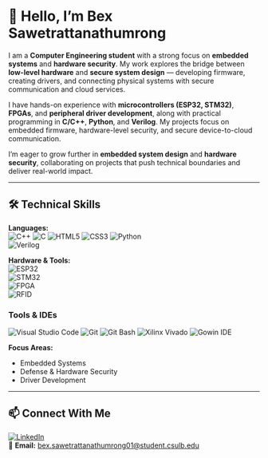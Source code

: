 # 👋 Hello, I’m **Bex Sawetrattanathumrong**  

I am a **Computer Engineering student** with a strong focus on **embedded systems** and **hardware security**. My work explores the bridge between **low-level hardware** and **secure system design** — developing firmware, creating drivers, and connecting physical systems with secure communication and cloud services.  

I have hands-on experience with **microcontrollers (ESP32, STM32)**, **FPGAs**, and **peripheral driver development**, along with practical programming in **C/C++**, **Python**, and **Verilog**. My projects focus on embedded firmware, hardware-level security, and secure device-to-cloud communication.  

I’m eager to grow further in **embedded system design** and **hardware security**, collaborating on projects that push technical boundaries and deliver real-world impact.  

---

## 🛠️ Technical Skills  

**Languages:**  
![C++](https://img.shields.io/badge/C++-00599C?style=for-the-badge&logo=cplusplus&logoColor=white) 
![C](https://img.shields.io/badge/C-00599C?style=for-the-badge&logo=c&logoColor=white)
![HTML5](https://img.shields.io/badge/HTML5-E34F26?style=for-the-badge&logo=html5&logoColor=white)
![CSS3](https://img.shields.io/badge/CSS3-1572B6?style=for-the-badge&logo=css3&logoColor=white)
![Python](https://img.shields.io/badge/Python-3776AB?style=for-the-badge&logo=python&logoColor=white)  
![Verilog](https://img.shields.io/badge/Verilog-FF6600?style=for-the-badge&logo=verilog&logoColor=white)

**Hardware & Tools:**  
![ESP32](https://img.shields.io/badge/ESP32-000000?style=for-the-badge&logo=espressif&logoColor=white)  
![STM32](https://img.shields.io/badge/STM32-03234B?style=for-the-badge&logo=stmicroelectronics&logoColor=white)  
![FPGA](https://img.shields.io/badge/FPGA-FFB500?style=for-the-badge&logo=xilinx&logoColor=black)  
![RFID](https://img.shields.io/badge/RFID-008000?style=for-the-badge)  

### Tools & IDEs
![Visual Studio Code](https://img.shields.io/badge/VSCode-0078d7?style=for-the-badge&logo=visual-studio-code&logoColor=white)
![Git](https://img.shields.io/badge/Git-F05032?style=for-the-badge&logo=git&logoColor=white)
![Git Bash](https://img.shields.io/badge/Git%20Bash-4EAA25?style=for-the-badge&logo=gnu-bash&logoColor=white)
![Xilinx Vivado](https://img.shields.io/badge/Vivado-FFB500?style=for-the-badge&logo=xilinx&logoColor=black)
![Gowin IDE](https://img.shields.io/badge/Gowin%20IDE-00A2E8?style=for-the-badge&logoColor=white)

**Focus Areas:**  
- Embedded Systems  
- Defense & Hardware Security  
- Driver Development

---

## 📫 Connect With Me  

[![LinkedIn](https://img.shields.io/badge/LinkedIn-0077B5?style=for-the-badge&logo=linkedin&logoColor=white)](https://www.linkedin.com/in/pasinpon-sawetrattanathumrong-030590326/)  
📧 **Email:** bex.sawetrattanathumrong01@student.csulb.edu  
